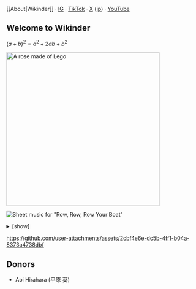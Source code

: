[[About|Wikinder]] · [IG](https://www.instagram.com/wikindergarten/) · [TikTok](https://www.tiktok.com/@wikinder) · [X](https://x.com/wikinder) ([jp](https://x.com/wikinderjp)) · [YouTube](https://www.youtube.com/@wikinder)

## Welcome to Wikinder

$(a + b)^2 = a^2 + 2ab + b^2$

<img alt="A rose made of Lego" src="https://github.com/user-attachments/assets/859a9cb2-233f-46e9-a586-80c42ae7c29f" height="400">

![Sheet music for "Row, Row, Row Your Boat"](https://github.com/user-attachments/assets/40e65b09-9ad1-4a03-9478-7c81dea11514)

<details>
<summary>[show]</summary>

```lilypond
\relative c' {
  \numericTimeSignature
  \time 4/4
  c4 c4 c8.[ d16] e4 | e8.[ d16 e8. f16] g2 |
  \tuplet 3/2 { c8[ c8 c8] } \tuplet 3/2 { g8[ g8 g8] } \tuplet 3/2 { e8[ e8 e8] } \tuplet 3/2 { c8[ c8 c8] } | g'8.[ f16 e8. d16] c2 \bar "|."
}
```

</details>

https://github.com/user-attachments/assets/2cbf4e6e-dc5b-4ff1-b04a-8373a4738dbf

## Donors

* Aoi Hirahara (平原 葵)
